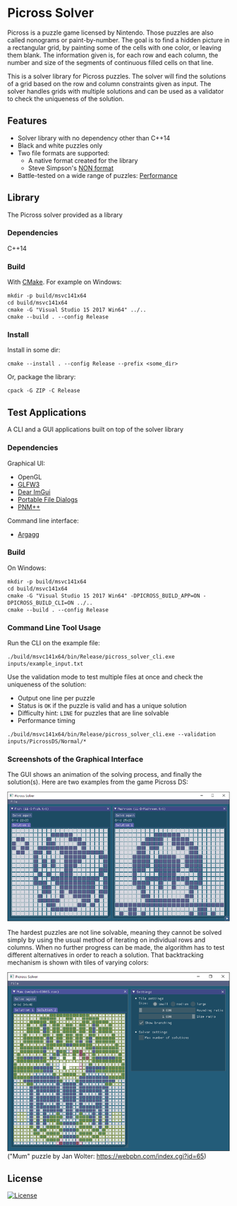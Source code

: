 Picross Solver
==============

Picross is a puzzle game licensed by Nintendo. Those puzzles are also called nonograms or
paint-by-number. The goal is to find a hidden picture in a rectangular grid, by painting
some of the cells with one color, or leaving them blank. The information given is, for
each row and each column, the number and size of the segments of continuous filled cells
on that line.

This is a solver library for Picross puzzles. The solver will find the solutions of a grid
based on the row and column constraints given as input. The solver handles grids with
multiple solutions and can be used as a validator to check the uniqueness of the
solution.

## Features

 - Solver library with no dependency other than C++14
 - Black and white puzzles only
 - Two file formats are supported:
   - A native format created for the library
   - Steve Simpson's [NON format](doc/FILE_FORMAT_NON.md)
 - Battle-tested on a wide range of puzzles: [Performance](doc/PERF.md)

## Library

The Picross solver provided as a library

### Dependencies

C++14

### Build

With [CMake](https://cmake.org/download/). For example on Windows:

```
mkdir -p build/msvc141x64
cd build/msvc141x64
cmake -G "Visual Studio 15 2017 Win64" ../..
cmake --build . --config Release
```

### Install

Install in some dir:

```
cmake --install . --config Release --prefix <some_dir>
```

Or, package the library:

```
cpack -G ZIP -C Release
```

## Test Applications

A CLI and a GUI applications built on top of the solver library

### Dependencies

Graphical UI:

* OpenGL
* [GLFW3](http://glfw.sf.net)
* [Dear ImGui](https://github.com/ocornut/imgui)
* [Portable File Dialogs](https://github.com/samhocevar/portable-file-dialogs)
* [PNM++](https://github.com/ToruNiina/pnm)

Command line interface:

* [Argagg](https://github.com/vietjtnguyen/argagg)

### Build

On Windows:

```
mkdir -p build/msvc141x64
cd build/msvc141x64
cmake -G "Visual Studio 15 2017 Win64" -DPICROSS_BUILD_APP=ON -DPICROSS_BUILD_CLI=ON ../..
cmake --build . --config Release
```

### Command Line Tool Usage

Run the CLI on the example file:

```
./build/msvc141x64/bin/Release/picross_solver_cli.exe inputs/example_input.txt
```

Use the validation mode to test multiple files at once and check the uniqueness of the solution:
 - Output one line per puzzle
 - Status is `OK` if the puzzle is valid and has a unique solution
 - Difficulty hint: `LINE` for puzzles that are line solvable
 - Performance timing

```
./build/msvc141x64/bin/Release/picross_solver_cli.exe --validation inputs/PicrossDS/Normal/*
```

### Screenshots of the Graphical Interface

The GUI shows an animation of the solving process, and finally the solution(s). Here are two examples
from the game Picross DS:

![Solution of the Fish and mushroom grids](./doc/img/grid-solutions-fish-and-mushroom.png)

The hardest puzzles are not line solvable, meaning they cannot be solved simply by using the usual
method of iterating on individual rows and columns. When no further progress can be made, the algorithm
has to test different alternatives in order to reach a solution. That backtracking mechanism
is shown with tiles of varying colors:

![Animation of a complex puzzle with backtracking](./doc/img/solver-animation-with-branching.png)
("Mum" puzzle by Jan Wolter: https://webpbn.com/index.cgi?id=65)

## License

[![License](http://img.shields.io/:license-mit-blue.svg?style=flat-square)](./LICENSE)


